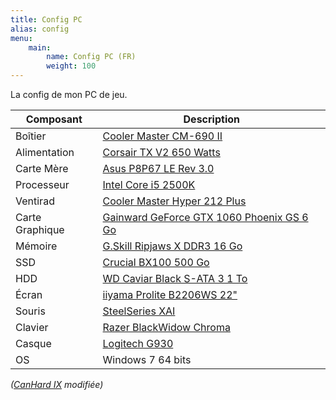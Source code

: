 ```yaml
---
title: Config PC
alias: config
menu:
    main:
        name: Config PC (FR)
        weight: 100
---
```


La config de mon PC de jeu.

| Composant       | Description |
| --------------- | ----------- |
| Boîtier         | [Cooler Master CM-690 II](http://www.coolermaster.com/case/mid-tower/cm-690-ii-ver-2/) |
| Alimentation    | [Corsair TX V2 650 Watts](http://www.materiel.net/alimentation-pour-pc/corsair-tx-v2-650w-64329.html) |
| Carte Mère      | [Asus P8P67 LE Rev 3.0](https://www.asus.com/Motherboards/P8P67_LE/) |
| Processeur      | [Intel Core i5 2500K](http://ark.intel.com/products/52209/Intel-Core-i5-2500-Processor-6M-Cache-up-to-3_70-GHz) |
| Ventirad        | [Cooler Master Hyper 212 Plus](http://www.coolermaster.com/cooling/cpu-air-cooler/hyper-212-plus/) |
| Carte Graphique | [Gainward GeForce GTX 1060 Phoenix GS 6 Go](http://www.gainward.com/main/vgapro.php?id=988) |
| Mémoire         | [G.Skill Ripjaws X DDR3 16 Go](http://www.gskill.com/en/product/f3-12800cl9d-8gbxl) |
| SSD             | [Crucial BX100 500 Go](http://www.crucial.fr/fra/fr/macbook-pro-(13-pouces,-d%C3%A9but-2011)/CT6512438) |
| HDD             | [WD Caviar Black S-ATA 3 1 To](https://www.wdc.com/fr-fr/products/internal-storage/wd-black-desktop.html#WD1003FZEX) |
| Écran           | [iiyama Prolite B2206WS 22"](http://iiyama.com/fr_fr/produits/prolite-b2206ws-1/) |
| Souris          | [SteelSeries XAI](http://www.lesnumeriques.com/souris/steelseries-xai-p7147/test.html) |
| Clavier         | [Razer BlackWidow Chroma](http://www.razerzone.com/gaming-keyboards-keypads/razer-blackwidow-chroma) |
| Casque          | [Logitech G930](http://gaming.logitech.com/en-us/product/g930-7-1-wireless-gaming-headset) |
| OS              | Windows 7 64 bits |

_([CanHard IX](http://www.materiel.net/ordinateur/materiel-net-canhard-ix-70538.html) modifiée)_
